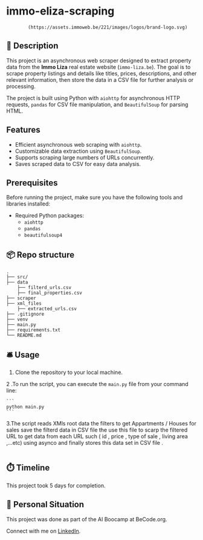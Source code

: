 # immo-eliza-scraping
            (https://assets.immoweb.be/221/images/logos/brand-logo.svg)
## 🏢 Description

This project is an asynchronous web scraper designed to extract property data from the **Immo Liza** real estate website (`immo-liza.be`). The goal is to scrape property listings and details like titles, prices, descriptions, and other relevant information, then store the data in a CSV file for further analysis or processing.

The project is built using Python with `aiohttp` for asynchronous HTTP requests, `pandas` for CSV file manipulation, and `BeautifulSoup` for parsing HTML.

## Features

- Efficient asynchronous web scraping with `aiohttp`.
- Customizable data extraction using `BeautifulSoup`.
- Supports scraping large numbers of URLs concurrently.
- Saves scraped data to CSV for easy data analysis.

## Prerequisites

Before running the project, make sure you have the following tools and libraries installed:

- Required Python packages:
  - `aiohttp`
  - `pandas`
  - `beautifulsoup4`

## 📦 Repo structure

```
.
├── src/
├── data
    ├── filterd_urls.csv
    ├── final_properties.csv
├── scraper
├── xml_files
    ├── extracted_urls.csv
├── .gitignore
├── venv
├── main.py
├── requirements.txt
└── README.md
```
## 🛎️ Usage

1. Clone the repository to your local machine.

2 .To run the script, you can execute the `main.py` file from your command line:

    ```
    python main.py
    ```

3.The script reads XMls root data the filters  to get Appartments / Houses for sales save the filterd data in CSV file 
the use this file to scarp the filtered URL to get data from each URL such ( id , price , type of sale , living area ,...etc) using asynco and finally stores this data set in CSV file . 

```python

```
## ⏱️ Timeline

This project took 5 days for completion.

## 📌 Personal Situation
This project was done as part of the AI Boocamp at BeCode.org. 

Connect with me on [LinkedIn](www.linkedin.com/in/basma-salem-ba45a1113).
